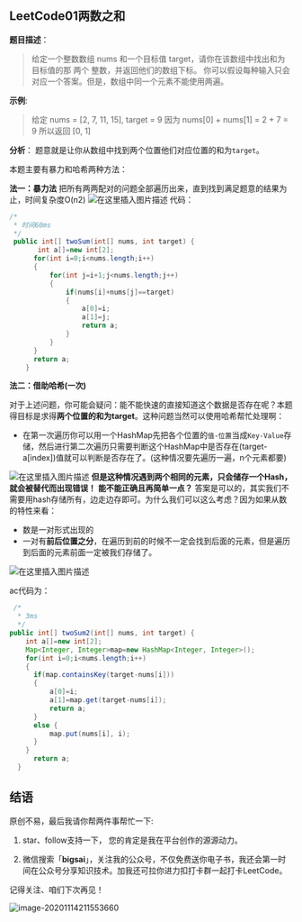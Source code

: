 ## LeetCode01两数之和
**题目描述**：
>给定一个整数数组 nums 和一个目标值 target，请你在该数组中找出和为目标值的那 两个 整数，并返回他们的数组下标。
>你可以假设每种输入只会对应一个答案。但是，数组中同一个元素不能使用两遍。

**示例**:

>给定 nums = [2, 7, 11, 15], target = 9
>因为 nums[0] + nums[1] = 2 + 7 = 9
>所以返回 [0, 1]

**分析**：
题意就是让你从数组中找到两个位置他们对应位置的和为`target`。

本题主要有暴力和哈希两种方法：

**法一：暴力法**
把所有两两配对的问题全部遍历出来，直到找到满足题意的结果为止，时间复杂度O(n2)
![在这里插入图片描述](https://img-blog.csdnimg.cn/2020080515351661.png?x-oss-process=image/watermark,type_ZmFuZ3poZW5naGVpdGk,shadow_10,text_aHR0cHM6Ly9ibG9nLmNzZG4ubmV0L3FxXzQwNjkzMTcx,size_1,color_FFFFFF,t_70)
代码：
```java
/*
 * 时间60ms 
 */
 public int[] twoSum(int[] nums, int target) {
       int a[]=new int[2];
	  for(int i=0;i<nums.length;i++)
	  {
		  for(int j=i+1;j<nums.length;j++)
		  {
			  if(nums[i]+nums[j]==target)
			  {
				  a[0]=i;
				  a[1]=j;
				  return a;
			  }
		  }
	  }
	  return a;
    }
```
**法二：借助哈希(一次)**

对于上述问题，你可能会疑问：能不能快速的直接知道这个数据是否存在呢？本题得目标是求得**两个位置的和为target**。这种问题当然可以使用哈希帮忙处理啊：

- 在第一次遍历你可以用一个HashMap先把各个位置的`值-位置`当成`Key-Value`存储，然后进行第二次遍历只需要判断这个HashMap中是否存在(target-a[index])值就可以判断是否存在了。(这种情况要先遍历一遍，n个元素都要)




![在这里插入图片描述](https://img-blog.csdnimg.cn/20200805155904874.png?x-oss-process=image/watermark,type_ZmFuZ3poZW5naGVpdGk,shadow_10,text_aHR0cHM6Ly9ibG9nLmNzZG4ubmV0L3FxXzQwNjkzMTcx,size_1,color_FFFFFF,t_70)
**但是这种情况遇到两个相同的元素，只会储存一个Hash，就会被替代而出现错误！**
**能不能正确且再简单一点？**
答案是可以的，其实我们不需要用hash存储所有，边走边存即可。为什么我们可以这么考虑？因为如果从数的特性来看：

- 数是一对形式出现的
- 一对有**前后位置之分**，在遍历到前的时候不一定会找到后面的元素，但是遍历到后面的元素前面一定被我们存储了。



![在这里插入图片描述](https://img-blog.csdnimg.cn/20200805161620184.png?x-oss-process=image/watermark,type_ZmFuZ3poZW5naGVpdGk,shadow_10,text_aHR0cHM6Ly9ibG9nLmNzZG4ubmV0L3FxXzQwNjkzMTcx,size_1,color_FFFFFF,t_70)

ac代码为：

```java
 /*
  * 3ms
  */
public int[] twoSum2(int[] nums, int target) {
    int a[]=new int[2];
    Map<Integer, Integer>map=new HashMap<Integer, Integer>();
    for(int i=0;i<nums.length;i++)
    {
	  if(map.containsKey(target-nums[i]))
	  {
		  a[0]=i;
		  a[1]=map.get(target-nums[i]);
		  return a;
	  }
	  else {
	      map.put(nums[i], i);	
	  }
    }
	  return a;
  }
```

## 结语



原创不易，最后我请你帮两件事帮忙一下:

1. star、follow支持一下， 您的肯定是我在平台创作的源源动力。

2. 微信搜索「**bigsai**」，关注我的公众号，不仅免费送你电子书，我还会第一时间在公众号分享知识技术。加我还可拉你进力扣打卡群一起打卡LeetCode。

记得关注、咱们下次再见！

![image-20201114211553660](https://bigsai.oss-cn-shanghai.aliyuncs.com/img/image-20201114211553660.png)

